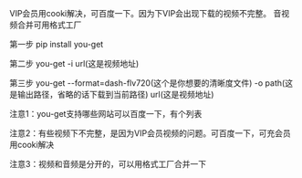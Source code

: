 VIP会员用cooki解决，可百度一下。因为下VIP会出现下载的视频不完整。
音视频合并可用格式工厂

第一步 pip install you-get

第二步 you-get -i url(这是视频地址)

第三步 you-get --format=dash-flv720(这个是你想要的清晰度文件) -o path(这是输出路径，省略的话下载到当前路径) url(这是视频地址)

注意1：you-get支持哪些网站可以百度一下，有个列表

注意2：有些视频下不完整，是因为VIP会员视频的问题。可百度一下，可充会员用cooki解决

注意3：视频和音频是分开的，可以用格式工厂合并一下